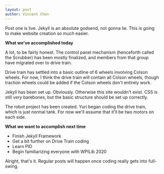 ```yaml
---
layout: post
author: Vincent Chen
---
```

Post one is live. Jekyll is an absolute godsend, not gonna lie. This is going to make website creation so much easier.

**What we've accomplished today**

A lot, to be fairly honest. The control panel mechanism (henceforth called the Scrubber) has been mostly finalized, and members from that group have migrated over to drive train.

Drive train has settled into a basic outline of 6 wheels involving Colson wheels. For now, I think the drive train will contain all Colson wheels, though traction wheels could be added if the Colson wheels don't entirely work.

Jekyll has been set up. Obviously. Otherwise this site wouldn't exist. CSS is still *very* barebones, but the basic structure should be set up correctly.

The robot project has been created. Yuri began coding the drive train, which is just normal tank. For now we'll assume that it'll be two motors on each side.

**What we want to accomplish next time**

- Finish Jekyll Framework
- Get a bit further on Drive Train coding
- Learn PID
- Begin familiarizing everyone with WPILib 2020

Alright, that's it. Regular posts will happen once coding really gets into full-swing.

